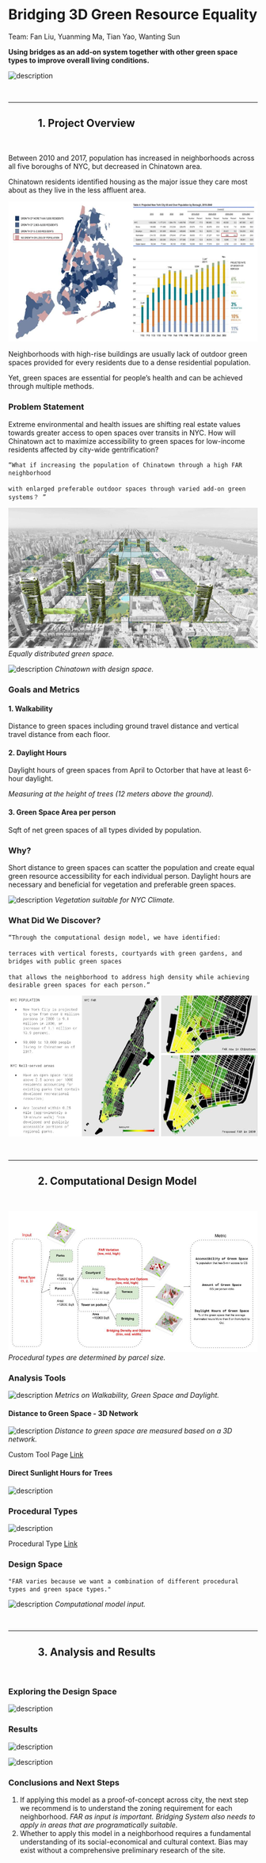 # Bridging 3D Green Resource Equality

Team: Fan Liu, Yuanming Ma, Tian Yao, Wanting Sun

**Using bridges as an add-on system together with other green space types to improve overall living conditions.**

![description](https://github.com/ym2805/XIM-GSAPP-Fa20/raw/main/src/images/B_scout_project%20image.jpg)

<br />

***

## &nbsp;&nbsp;&nbsp;&nbsp;&nbsp;&nbsp;&nbsp;&nbsp;&nbsp;&nbsp;&nbsp;&nbsp;1. Project Overview

<br />

Between 2010 and 2017, population has increased in neighborhoods across all five boroughs of NYC, but decreased in Chinatown area. 

Chinatown residents identified housing as the major issue they care most about as they live in the less affluent area.


![description](https://github.com/ym2805/XIM-GSAPP-Fa20/raw/main/src/images/B_background_research_population.jpg)


Neighborhoods with high-rise buildings are usually lack of outdoor green spaces provided for every residents due to a dense residential population. 

Yet, green spaces are essential for people’s health and can be achieved through multiple methods. 

### Problem Statement

Extreme environmental and health issues are shifting real estate values towards greater access to open spaces over transits in NYC.
How will Chinatown act to maximize accessibility to green spaces for low-income residents affected by city-wide gentrification?

```
“What if increasing the population of Chinatown through a high FAR neighborhood 

with enlarged preferable outdoor spaces through varied add-on green systems？ ”
```

![description](https://github.com/ym2805/XIM-GSAPP-Fa20/raw/main/src/images/B_photo_collage.png)
*Equally distributed green space.*


![description](https://github.com/ym2805/XIM-GSAPP-Fa20/raw/main/src/images/B_google_map_collage.png)
*Chinatown with design space.*


### Goals and Metrics

#### 1. Walkability
Distance to green spaces including ground travel distance and vertical travel distance from each floor. 

#### 2. Daylight Hours
Daylight hours of green spaces from April to Octorber that have at least 6-hour daylight.

*Measuring at the height of trees (12 meters above the ground).*

#### 3. Green Space Area per person 
Sqft of net green spaces of all types divided by population.

### Why?

Short distance to green spaces can scatter the population and create equal green resource accessibility for each individual person.
Daylight hours are necessary and beneficial for vegetation and preferable green spaces.

![description](https://github.com/ym2805/XIM-GSAPP-Fa20/raw/main/src/images/B_vegetation.png)
*Vegetation suitable for NYC Climate.*


### What Did We Discover?

```
“Through the computational design model, we have identified:

terraces with vertical forests, courtyards with green gardens, and bridges with public green spaces 

that allows the neighborhood to address high density while achieving desirable green spaces for each person.”
```

![description](https://github.com/ym2805/XIM-GSAPP-Fa20/raw/main/src/images/B_far_now_future.jpg)

<br />

***

## &nbsp;&nbsp;&nbsp;&nbsp;&nbsp;&nbsp;&nbsp;&nbsp;&nbsp;&nbsp;&nbsp;&nbsp;2. Computational Design Model

<br />

![description](https://github.com/ym2805/XIM-GSAPP-Fa20/raw/main/src/images/B_procedural_type_diagram.jpg)
*Procedural types are determined by parcel size.*


### Analysis Tools
![description](https://github.com/ym2805/XIM-GSAPP-Fa20/raw/main/src/images/Metric%20Diagram-02.png)
*Metrics on Walkability, Green Space and Daylight.*

#### Distance to Green Space - 3D Network

![description](https://github.com/ym2805/XIM-GSAPP-Fa20/raw/main/src/images/XIM%20TOOL%20DIAGRAM-02.png)
*Distance to green space are measured based on a 3D network.*

Custom Tool Page [Link](https://github.com/ym2805/XIM-GSAPP-Fa20/blob/main/src/tools/Network/Distance_to_Green_Space/Distance%20to%20Green%20Space%20-%203D%20Network)

#### Direct Sunlight Hours for Trees

![description](https://github.com/ym2805/XIM-GSAPP-Fa20/raw/main/src/images/Metric%20Diagram-01.png)


### Procedural Types

![description](https://github.com/ym2805/XIM-GSAPP-Fa20/raw/main/src/images/B_procedural_type.jpg)

Procedural Type [Link](https://github.com/ym2805/XIM-GSAPP-Fa20/blob/main/src/types/Podium_Tower_Bridges/Podium%20Tower%20with%20Bridges.md)


### Design Space

```
"FAR varies because we want a combination of different procedural types and green space types."
```

![description](https://github.com/ym2805/XIM-GSAPP-Fa20/raw/main/src/images/B_input.png)
*Computational model input.*

<br />

***

## &nbsp;&nbsp;&nbsp;&nbsp;&nbsp;&nbsp;&nbsp;&nbsp;&nbsp;&nbsp;&nbsp;&nbsp;3. Analysis and Results

<br />

### Exploring the Design Space

![description](https://github.com/ym2805/XIM-GSAPP-Fa20/raw/main/src/images/B_scout_gif.gif)

### Results

![description](https://github.com/ym2805/XIM-GSAPP-Fa20/raw/main/src/images/B_scout_project%20image.jpg)

![description](https://github.com/ym2805/XIM-GSAPP-Fa20/raw/main/src/images/B_scout_screenshot.jpg)

### Conclusions and Next Steps

1. If applying this model as a proof-of-concept across city, the next step we recommend is to understand the zoning requirement for each neighborhood.
*FAR as input is important. Bridging System also needs to apply in areas that are programatically suitable.*
2. Whether to apply this model in a neighborhood requires a fundamental understanding of its social-economical and cultural context. 
Bias may exist without a comprehensive preliminary research of the site.
